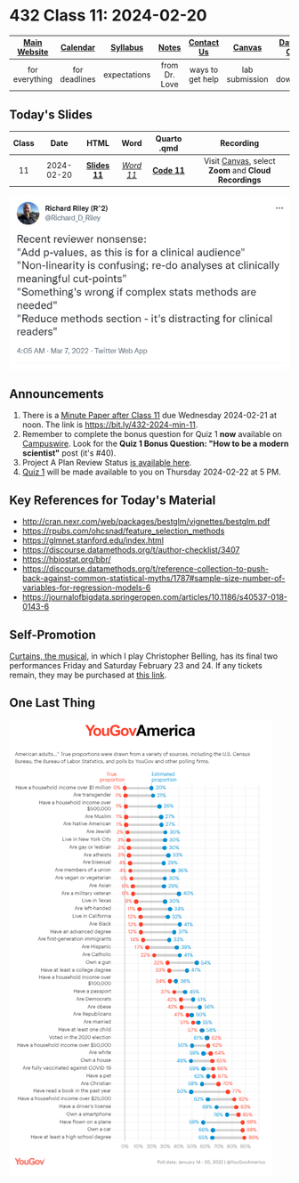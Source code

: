 # 432 Class 11: 2024-02-20

[Main Website](https://thomaselove.github.io/432-2024/) | [Calendar](https://thomaselove.github.io/432-2024/calendar.html) | [Syllabus](https://thomaselove.github.io/432-syllabus-2024/) | [Notes](https://thomaselove.github.io/432-notes/) | [Contact Us](https://thomaselove.github.io/432-2024/contact.html) | [Canvas](https://canvas.case.edu) | [Data and Code](https://github.com/THOMASELOVE/432-data) | [Sources](https://github.com/THOMASELOVE/432-classes-2024/tree/main/sources)
:-----------: | :--------------: | :----------: | :---------: | :-------------: | :-----------: | :------------: |:------:
for everything | for deadlines | expectations | from Dr. Love | ways to get help | lab submission | for downloads | to read

## Today's Slides

Class | Date | HTML | Word | Quarto .qmd | Recording
:---: | :--------: | :------: | :------: | :------: | :-------------:
11 | 2024-02-20 | **[Slides 11](https://thomaselove.github.io/432-slides-2024/slides11.html)** | *[Word 11](https://thomaselove.github.io/432-slides-2024/slides11w.docx)* | **[Code 11](https://github.com/THOMASELOVE/432-slides-2024/blob/main/slides11.qmd)** | Visit [Canvas](https://canvas.case.edu/), select **Zoom** and **Cloud Recordings**

![](figures/reviewer.png)

## Announcements

1. There is a [Minute Paper after Class 11](https://bit.ly/432-2024-min-11) due Wednesday 2024-02-21 at noon. The link is <https://bit.ly/432-2024-min-11>.
2. Remember to complete the bonus question for Quiz 1 **now** available on [Campuswire](https://campuswire.com/). Look for the **Quiz 1 Bonus Question: "How to be a modern scientist"** post (it's #40).
3. Project A Plan Review Status [is available here](https://github.com/THOMASELOVE/432-classes-2024/blob/main/projectA/plans.md).
4. [Quiz 1](https://github.com/THOMASELOVE/432-quizzes-2024/tree/main/quiz1) will be made available to you on Thursday 2024-02-22 at 5 PM.

## Key References for Today's Material

- <http://cran.nexr.com/web/packages/bestglm/vignettes/bestglm.pdf>
- <https://rpubs.com/ohcsnad/feature_selection_methods>
- <https://glmnet.stanford.edu/index.html>
- <https://discourse.datamethods.org/t/author-checklist/3407>
- <https://hbiostat.org/bbr/>
- <https://discourse.datamethods.org/t/reference-collection-to-push-back-against-common-statistical-myths/1787#sample-size-number-of-variables-for-regression-models-6>
- <https://journalofbigdata.springeropen.com/articles/10.1186/s40537-018-0143-6>

## Self-Promotion

[Curtains, the musical](https://www.hudsonplayers.com/now-playing), in which I play Christopher Belling, has its final two performances Friday and Saturday February 23 and 24. If any tickets remain, they may be purchased at [this link](https://www.hudsonplayers.com/).

## One Last Thing

![](figures/subgroups.png)
  
